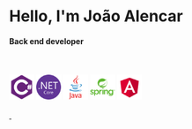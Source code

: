 <h1>Hello, I'm João Alencar</h1>
<h4>Back end developer</h4>

<div align="center">
   <img height="150" src="https://github-readme-stats.vercel.app/api?username=Joaoalen98&theme=tokyonight" alt="">
    <img height="150"
        src="https://github-readme-stats.vercel.app/api/top-langs/?username=Joaoalen98&layout=compact&theme=tokyonight"
        alt="">
</div>

<br>

<div>
    <img width="45" src="https://github.com/devicons/devicon/blob/master/icons/csharp/csharp-plain.svg" alt="">
    <img width="45" src="https://github.com/devicons/devicon/blob/master/icons/dotnetcore/dotnetcore-original.svg" alt="">
    <img width="45" src="https://github.com/devicons/devicon/blob/master/icons/java/java-original-wordmark.svg" alt="">
    <img width="45" src="https://github.com/devicons/devicon/blob/master/icons/spring/spring-original-wordmark.svg" alt="">
    <img width="45" src="https://github.com/devicons/devicon/blob/master/icons/angular/angular-original.svg" alt="">
</div>

<br>

<div>
    <a href="https://www.linkedin.com/in/jo%C3%A3o-a-a6588b129/">
        <img height="30"
            src="https://img.shields.io/badge/linkedin-%230077B5.svg?&style=for-the-badge&logo=linkedin&logoColor=white&link=mailto:https://www.linkedin.com/in/mateusaraujobarros/"
            alt="">
    </a>
    <a href="mailto:joao.alencar19982@gmail.com">
        <img height="30"
            src="https://img.shields.io/badge/gmail-D14836?&style=for-the-badge&logo=gmail&logoColor=white&link=mailto:joao.alencar19982@gmail.com"
            alt="">
    </a>
</div>
